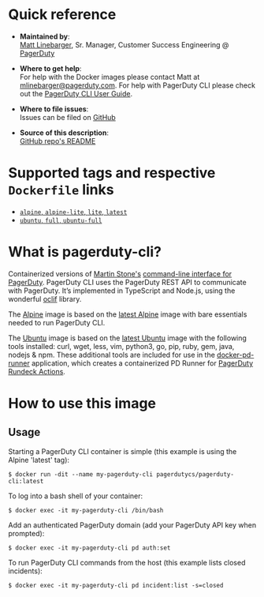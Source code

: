 # Quick reference

-	**Maintained by**:  
	[Matt Linebarger](https://github.com/mattlinebarger), Sr. Manager, Customer Success Engineering @ [PagerDuty](https://www.pagerduty.com/)

-	**Where to get help**:  
	For help with the Docker images please contact Matt at <mlinebarger@pagerduty.com>. For help with PagerDuty CLI please check out the [PagerDuty CLI User Guide](https://github.com/martindstone/pagerduty-cli/wiki/PagerDuty-CLI-User-Guide).

-	**Where to file issues**:  
	Issues can be filed on [GitHub](https://github.com/pagerduty-cse/docker-pagerduty-cli/issues)

-	**Source of this description**:  
	[GitHub repo's README](https://github.com/pagerduty-cse/docker-pagerduty-cli/blob/main/README.md)

# Supported tags and respective `Dockerfile` links

-   [`alpine`, `alpine-lite`, `lite`, `latest`](https://github.com/pagerduty-cse/docker-pagerduty-cli/blob/main/alpine/Dockerfile)
-   [`ubuntu`, `full`, `ubuntu-full`](https://github.com/pagerduty-cse/docker-pagerduty-cli/blob/main/ubuntu/Dockerfile)

# What is pagerduty-cli?

Containerized versions of [Martin Stone's](https://github.com/martindstone) [command-line interface for PagerDuty](https://github.com/martindstone/pagerduty-cli). PagerDuty CLI uses the PagerDuty REST API to communicate with PagerDuty. It’s implemented in TypeScript and Node.js, using the wonderful [oclif](https://oclif.io/) library.

The [Alpine](https://github.com/pagerduty-cse/docker-pagerduty-cli/blob/main/alpine/Dockerfile) image is based on the [latest Alpine](https://hub.docker.com/_/alpine) image with bare essentials needed to run PagerDuty CLI.

The [Ubuntu](https://github.com/PagerDuty/docker-pagerduty-cli/blob/main/ubuntu/Dockerfile) image is based on the [latest Ubuntu](https://hub.docker.com/_/ubuntu) image with the following tools installed: curl, wget, less, vim, python3, go, pip, ruby, gem, java, nodejs & npm. These additional tools are included for use in the [docker-pd-runner](https://github.com/PagerDuty/docker-pd-runner) application, which creates a containerized PD Runner for [PagerDuty Rundeck Actions](https://support.pagerduty.com/docs/rundeck-actions).

# How to use this image

## Usage

Starting a PagerDuty CLI container is simple (this example is using the Alpine 'latest' tag):
```
$ docker run -dit --name my-pagerduty-cli pagerdutycs/pagerduty-cli:latest
```

To log into a bash shell of your container:
```
$ docker exec -it my-pagerduty-cli /bin/bash
```

Add an authenticated PagerDuty domain (add your PagerDuty API key when prompted):
```
$ docker exec -it my-pagerduty-cli pd auth:set
```

To run PagerDuty CLI commands from the host (this example lists closed incidents):
```
$ docker exec -it my-pagerduty-cli pd incident:list -s=closed
```
